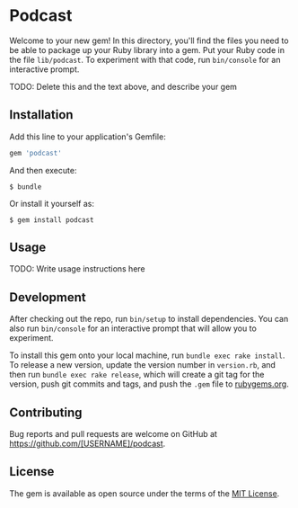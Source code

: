 # Podcast

Welcome to your new gem! In this directory, you'll find the files you need to be able to package up your Ruby library into a gem. Put your Ruby code in the file `lib/podcast`. To experiment with that code, run `bin/console` for an interactive prompt.

TODO: Delete this and the text above, and describe your gem

## Installation

Add this line to your application's Gemfile:

```ruby
gem 'podcast'
```

And then execute:

    $ bundle

Or install it yourself as:

    $ gem install podcast

## Usage

TODO: Write usage instructions here

## Development

After checking out the repo, run `bin/setup` to install dependencies. You can also run `bin/console` for an interactive prompt that will allow you to experiment.

To install this gem onto your local machine, run `bundle exec rake install`. To release a new version, update the version number in `version.rb`, and then run `bundle exec rake release`, which will create a git tag for the version, push git commits and tags, and push the `.gem` file to [rubygems.org](https://rubygems.org).

## Contributing

Bug reports and pull requests are welcome on GitHub at https://github.com/[USERNAME]/podcast.


## License

The gem is available as open source under the terms of the [MIT License](http://opensource.org/licenses/MIT).

